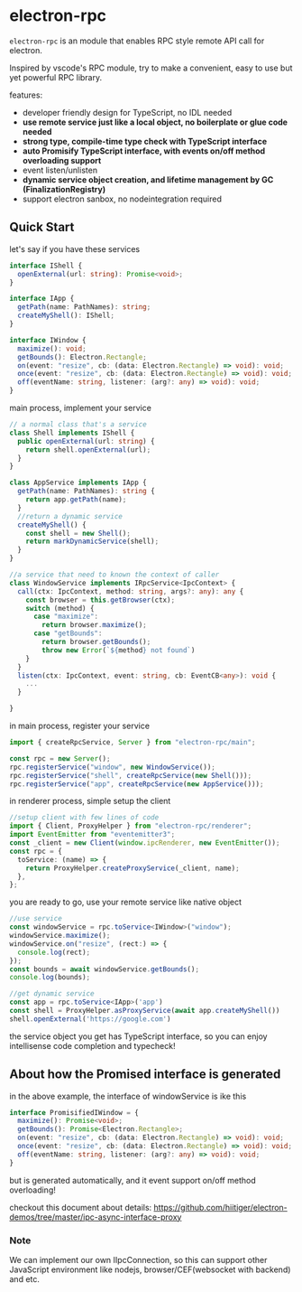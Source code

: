 # electron-rpc

`electron-rpc` is an module that enables RPC style remote API call for electron.

Inspired by vscode's RPC module, try to make a convenient, easy to use but yet powerful RPC library.

features:

- developer friendly design for TypeScript, no IDL needed
- **use remote service just like a local object, no boilerplate or glue code needed**
- **strong type, compile-time type check with TypeScript interface**
- **auto Promisify TypeScript interface, with events on/off method overloading support**
- event listen/unlisten
- **dynamic service object creation, and lifetime management by GC (FinalizationRegistry)**
- support electron sanbox, no nodeintegration required

## Quick Start

let's say if you have these services

```ts
interface IShell {
  openExternal(url: string): Promise<void>;
}

interface IApp {
  getPath(name: PathNames): string;
  createMyShell(): IShell;
}

interface IWindow {
  maximize(): void;
  getBounds(): Electron.Rectangle;
  on(event: "resize", cb: (data: Electron.Rectangle) => void): void;
  once(event: "resize", cb: (data: Electron.Rectangle) => void): void;
  off(eventName: string, listener: (arg?: any) => void): void;
}
```

main process, implement your service

```ts
// a normal class that's a service
class Shell implements IShell {
  public openExternal(url: string) {
    return shell.openExternal(url);
  }
}

class AppService implements IApp {
  getPath(name: PathNames): string {
    return app.getPath(name);
  }
  //return a dynamic service
  createMyShell() {
    const shell = new Shell();
    return markDynamicService(shell);
  }
}

//a service that need to known the context of caller
class WindowService implements IRpcService<IpcContext> {
  call(ctx: IpcContext, method: string, args?: any): any {
    const browser = this.getBrowser(ctx);
    switch (method) {
      case "maximize":
        return browser.maximize();
      case "getBounds":
        return browser.getBounds();
        throw new Error(`${method} not found`)
    }
  }
  listen(ctx: IpcContext, event: string, cb: EventCB<any>): void {
    ...
  }

}
```

in main process, register your service

```js
import { createRpcService, Server } from "electron-rpc/main";

const rpc = new Server();
rpc.registerService("window", new WindowService());
rpc.registerService("shell", createRpcService(new Shell()));
rpc.registerService("app", createRpcService(new AppService()));
```

in renderer process, simple setup the client

```typescript
//setup client with few lines of code
import { Client, ProxyHelper } from "electron-rpc/renderer";
import EventEmitter from "eventemitter3";
const _client = new Client(window.ipcRenderer, new EventEmitter());
const rpc = {
  toService: (name) => {
    return ProxyHelper.createProxyService(_client, name);
  },
};
```

you are ready to go, use your remote service like native object
```ts
//use service
const windowService = rpc.toService<IWindow>("window");
windowService.maximize();
windowService.on("resize", (rect:) => {
  console.log(rect);
});
const bounds = await windowService.getBounds();
console.log(bounds);

//get dynamic service
const app = rpc.toService<IApp>('app')
const shell = ProxyHelper.asProxyService(await app.createMyShell())
shell.openExternal('https://google.com')
```

the service object you get has TypeScript interface, so you can enjoy intellisense code completion and typecheck!

## About how the Promised interface is generated

in the above example, the interface of windowService is ike this
```ts
interface PromisifiedIWindow = {
  maximize(): Promise<void>;
  getBounds(): Promise<Electron.Rectangle>;
  on(event: "resize", cb: (data: Electron.Rectangle) => void): void;
  once(event: "resize", cb: (data: Electron.Rectangle) => void): void;
  off(eventName: string, listener: (arg?: any) => void): void;
}
```
but is generated automatically, and it event support on/off method overloading!

checkout this document about details: https://github.com/hiitiger/electron-demos/tree/master/ipc-async-interface-proxy

### Note
We can implement our own IIpcConnection, so this can support other JavaScript environment like nodejs, browser/CEF(websocket with backend) and etc.
